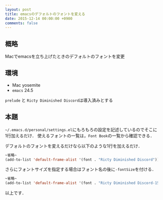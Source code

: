 ```yaml
---
layout: post
title: emacsのデフォルトのフォントを変える
date: 2015-12-14 00:00:00 +0900
comments: false
---
```


## 概略
Macでemacsを立ち上げたときのデフォルトのフォントを変更

## 環境
- Mac yosemite
- `emacs` 24.5

`prelude` と `Ricty Diminished Discord`は導入済みとする

## 本題
`~/.emacs.d/personal/settings.el`にもろもろの設定を記述しているのでそこに1行加えるだけ．
使えるフォントの一覧は，`Font Book`の一覧から確認できる．


デフォルトのフォントを変えるだけなら以下のような1行を加えるだけ．

```lisp
~省略~
(add-to-list 'default-frame-alist '(font . "Ricty Diminished Discord"))
```

さらにフォントサイズを指定する場合はフォント名の後に`-fontSize`を付ける．

```lisp
~省略~
(add-to-list 'default-frame-alist '(font . "Ricty Diminished Discord-15"))
```

以上です．
